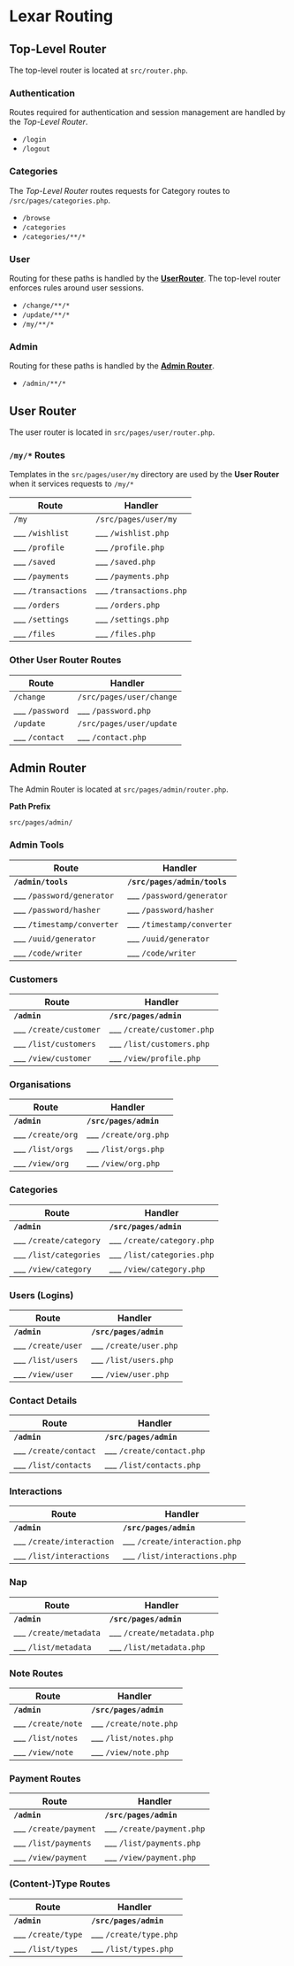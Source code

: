 # Lexar Routing

## Top-Level Router

The top-level router is located at `src/router.php`.

### Authentication
Routes required for authentication and session management are handled by the *Top-Level Router*.

* `/login`
* `/logout`

### Categories
The *Top-Level Router* routes requests for Category routes to `/src/pages/categories.php`.

* `/browse`
* `/categories`
* `/categories/**/*`

### User
Routing for these paths is handled by the [**UserRouter**](#user-router).  The top-level router enforces rules around user sessions.

* `/change/**/*`
* `/update/**/*`
* `/my/**/*`

### Admin
Routing for these paths is handled by the [**Admin Router**](#admin-router).

* `/admin/**/*`

## User Router

The user router is located in `src/pages/user/router.php`.

### `/my/*` Routes

Templates in the `src/pages/user/my` directory are used by the **User Router** when it services requests to `/my/*`

| Route | Handler |
|-------|------|
| `/my` | `/src/pages/user/my` |
| ___ `/wishlist`     | ___ `/wishlist.php` |
| ___ `/profile`      | ___ `/profile.php` |
| ___ `/saved`        | ___ `/saved.php` |
| ___ `/payments`     | ___ `/payments.php` |
| ___ `/transactions` | ___ `/transactions.php` |
| ___ `/orders`       | ___ `/orders.php` |
| ___ `/settings`     | ___ `/settings.php` |
| ___ `/files`        | ___ `/files.php` |

### Other User Router Routes

| Route | Handler |
|-------|------|
| `/change` | `/src/pages/user/change` |
| ___ `/password`     | ___ `/password.php` |
| `/update` | `/src/pages/user/update` |
| ___ `/contact`     | ___ `/contact.php` |

## Admin Router

The Admin Router is located at `src/pages/admin/router.php`.

**Path Prefix**
```
src/pages/admin/
```

### Admin Tools

| Route | Handler |
|-------|------|
| **`/admin/tools`** | **`/src/pages/admin/tools`** |
| ___ `/password/generator`   | ___ `/password/generator` |
| ___ `/password/hasher`      | ___ `/password/hasher`  |
| ___ `/timestamp/converter`  | ___ `/timestamp/converter`    |
| ___ `/uuid/generator`       | ___ `/uuid/generator`    |
| ___ `/code/writer`          | ___ `/code/writer`    |

### Customers

| Route | Handler  |
|-------|------|
| **`/admin`** | **`/src/pages/admin`** |
| ___ `/create/customer` | ___ `/create/customer.php` |
| ___ `/list/customers`  | ___ `/list/customers.php` |
| ___ `/view/customer`   | ___ `/view/profile.php` |

### Organisations
| Route | Handler |
|-------|------|
| **`/admin`** | **`/src/pages/admin`** |
| ___ `/create/org` | ___ `/create/org.php` |
| ___ `/list/orgs`  | ___ `/list/orgs.php` |
| ___ `/view/org`   | ___ `/view/org.php` |

### Categories
| Route | Handler |
|-------|------|
| **`/admin`** | **`/src/pages/admin`** |
| ___ `/create/category` | ___ `/create/category.php` |
| ___ `/list/categories`  | ___ `/list/categories.php` |
| ___ `/view/category`   | ___ `/view/category.php` |

### Users (Logins)
| Route | Handler |
|-------|------|
| **`/admin`** | **`/src/pages/admin`** |
| ___ `/create/user` | ___ `/create/user.php` |
| ___ `/list/users`  | ___ `/list/users.php` |
| ___ `/view/user`   | ___ `/view/user.php` |

### Contact Details
| Route | Handler |
|-------|------|
| **`/admin`** | **`/src/pages/admin`** |
| ___ `/create/contact` | ___ `/create/contact.php` |
| ___ `/list/contacts`  | ___ `/list/contacts.php` |

### Interactions
| Route | Handler |
|-------|------|
| **`/admin`** | **`/src/pages/admin`** |
| ___ `/create/interaction` | ___ `/create/interaction.php` |
| ___ `/list/interactions`  | ___ `/list/interactions.php` |

### Nap
| Route | Handler |
|-------|------|
| **`/admin`** | **`/src/pages/admin`** |
| ___ `/create/metadata` | ___ `/create/metadata.php` |
| ___ `/list/metadata`  | ___ `/list/metadata.php` |

### Note Routes
| Route | Handler |
|-------|------|
| **`/admin`** | **`/src/pages/admin`** |
| ___ `/create/note` | ___ `/create/note.php` |
| ___ `/list/notes`  | ___ `/list/notes.php` |
| ___ `/view/note`   | ___ `/view/note.php` |

### Payment Routes
| Route | Handler |
|-------|------|
| **`/admin`** | **`/src/pages/admin`** |
| ___ `/create/payment` | ___ `/create/payment.php` |
| ___ `/list/payments`  | ___ `/list/payments.php` |
| ___ `/view/payment`   | ___ `/view/payment.php` |

### (Content-)Type Routes
| Route | Handler |
|-------|------|
| **`/admin`** | **`/src/pages/admin`** |
| ___ `/create/type` | ___ `/create/type.php` |
| ___ `/list/types`  | ___ `/list/types.php` |

